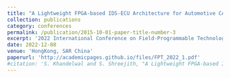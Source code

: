 ```yaml
---
title: "A Lightweight FPGA-based IDS-ECU Architecture for Automotive CAN"
collection: publications
category: conferences
permalink: /publication/2015-10-01-paper-title-number-3
excerpt: '2022 International Conference on Field-Programmable Technology (ICFPT)'
date: 2022-12-08
venue: 'HongKong, SAR China'
paperurl: 'http://academicpages.github.io/files/FPT_2022_1.pdf'
#citation: 'S. Khandelwal and S. Shreejith, "A Lightweight FPGA-based IDS-ECU Architecture for Automotive CAN," 2022 International Conference on Field-Programmable Technology (ICFPT), Hong Kong, 2022, pp. 1-9, doi: 10.1109/ICFPT56656.2022.9974508.'
---
```

